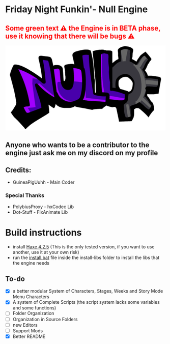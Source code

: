 # Friday Night Funkin'- Null Engine
## <font color="red"> Some green text ⚠ the Engine is in BETA phase, use it knowing that there will be bugs ⚠</font>

![EngineLogo](assets/engine/logo.png)

## Anyone who wants to be a contributor to the engine just ask me on my discord on my profile
## Credits:
- GuineaPigUuhh - Main Coder
### Special Thanks
- PolybiusProxy - hxCodec Lib
- Dot-Stuff - FlxAnimate Lib

# Build instructions
- install [Haxe 4.2.5](https://haxe.org/download/version/4.2.5/) (This is the only tested version, if you want to use another, use it at your own risk)
- run the [install.bat](https://github.com/GuineaPigUuhh/Funkin-NullEngine/blob/main/install-libs/install.bat) file inside the install-libs folder to install the libs that the engine needs


## To-do
- [x] a better modular System of Characters, Stages, Weeks and Story Mode Menu Characters
- [x] A system of Complete Scripts (the script system lacks some variables and some functions)
- [ ] Folder Organization
- [ ] Organization in Source Folders
- [ ] new Editors
- [ ] Support Mods
- [x] Better README